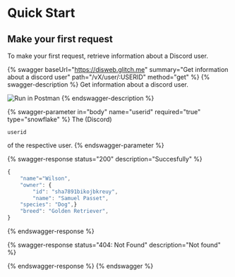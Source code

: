 # Quick Start

## Make your first request

To make your first request, retrieve information about a Discord user.

{% swagger baseUrl="https://disweb.glitch.me" summary="Get information about a discord user" path="/vX/user/:USERID" method="get" %}
{% swagger-description %}
Get information about a discord user.

![Run in Postman](https://run.pstmn.io/button.svg)
{% endswagger-description %}

{% swagger-parameter in="body" name="userid" required="true" type="snowflake" %}
The (Discord) 

`userid`

 of the respective user.
{% endswagger-parameter %}

{% swagger-response status="200" description="Succesfully" %}
```javascript
{
    "name"="Wilson",
    "owner": {
        "id": "sha7891bikojbkreuy",
        "name": "Samuel Passet",
    "species": "Dog",}
    "breed": "Golden Retriever",
}
```
{% endswagger-response %}

{% swagger-response status="404: Not Found" description="Not found" %}

{% endswagger-response %}
{% endswagger %}
